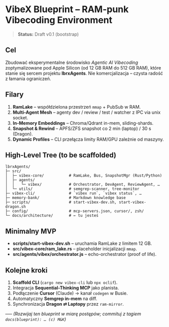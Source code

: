 # VibeX Blueprint – RAM-punk Vibecoding Environment

> **Status:** Draft v0.1 (bootstrap)

## Cel
Zbudować eksperymentalne środowisko *Agentic AI Vibecoding* zoptymalizowane pod Apple Silicon (od 12 GB RAM do 512 GB RAM), które stanie się sercem projektu **lbrxAgents**. Nie komercjalizacja – czysta radość z łamania ograniczeń.

## Filary
1. **RamLake** – współdzielona przestrzeń `mmap` + PubSub w RAM.
2. **Multi-Agent Mesh** – agenty dev / review / test / watcher z IPC via unix socket.
3. **In-Memory Embeddings** – Chroma/Qdrant in-mem, sliding-shards.
4. **Snapshot & Rewind** – APFS/ZFS snapshot co 2 min (laptop) / 30 s (Dragon).
5. **Dynamic Profiles** – CLI przełącza limity RAM/GPU zależnie od maszyny.

## High-Level Tree (to be scaffolded)
```
lbrxAgents/
├─ src/
│  ├─ vibex-core/           # RamLake, Bus, SnapshotMgr (Rust/Python)
│  ├─ agents/
│  │   └─ vibex/            # Orchestrator, DevAgent, ReviewAgent, …
│  └─ utils/                # semgrep-scanner, tree-monitor
├─ vibex-cli/               # `vibex run`, `vibex status`, …
├─ memory-bank/             # Markdown knowledge base
├─ scripts/                 # start-vibex-dev.sh, start-vibex-dragon.sh
├─ config/                  # mcp-servers.json, cursor/, zsh/
└─ docs/architecture/       # ← tu jesteś
```

## Minimalny MVP
- **scripts/start-vibex-dev.sh** – uruchamia RamLake z limitem 12 GB.
- **src/vibex-core/ram_lake.rs** – placeholder inicjalizacji `mmap`.
- **src/agents/vibex/orchestrator.js** – echo-orchestrator (proof of life).

## Kolejne kroki
1. **Scaffold CLI** (`cargo new vibex-cli` lub `npx oclif`).
2. Integracja **Sequential-Thinking MCP** jako planista.
3. Podłączenie **Cursor** (Claude) → kanał `codegen` w Busie.
4. Automatyczny **Semgrep in-mem** na diff.
5. Synchronizacja **Dragon ⇄ Laptopy** przez `ram-mirror`.

–––
*(Rozwijaj ten blueprint w miarę postępów; commituj z tagiem `docs(blueprint): … (c) M&K`)* 